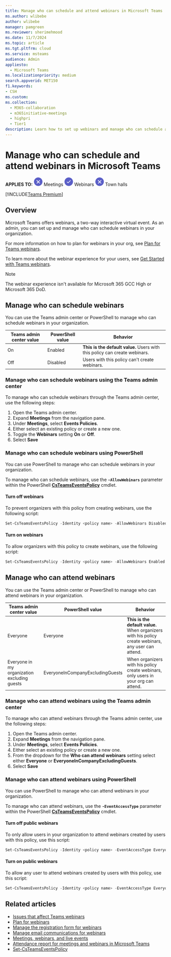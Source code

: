 ```yaml
---
title: Manage who can schedule and attend webinars in Microsoft Teams
ms.author: wlibebe
author: wlibebe
manager: pamgreen
ms.reviewer: sherimehmood
ms.date: 11/7/2024
ms.topic: article
ms.tgt.pltfrm: cloud
ms.service: msteams
audience: Admin
appliesto: 
  - Microsoft Teams
ms.localizationpriority: medium
search.appverid: MET150
f1.keywords:
- CSH
ms.custom: 
ms.collection: 
  - M365-collaboration
  - m365initiative-meetings
  - highpri
  - Tier1
description: Learn how to set up webinars and manage who can schedule and attend webinars for IT Admins in Teams.
---
```


# Manage who can schedule and attend webinars in Microsoft Teams

**APPLIES TO:** ![Image of a x for no](media/x-for-no.png) Meetings ![Image of a checkmark for yes](media/circle-check.png) Webinars ![Image of a x for no](media/x-for-no.png) Town halls

[!INCLUDE[Teams Premium](includes/teams-premium-ecm.md)]

## Overview

Microsoft Teams offers webinars, a two-way interactive virtual event. As an admin, you can set up and manage who can schedule webinars in your organization.

For more information on how to plan for webinars in your org, see [Plan for Teams webinars](plan-webinars.md).

To learn more about the webinar experience for your users, see [Get Started with Teams webinars](https://support.microsoft.com/office/42f3f874-22dc-4289-b53f-bbc1a69013e3).

> [!NOTE]
> The webinar experience isn't available for Microsoft 365 GCC High or Microsoft 365 DoD.

## Manage who can schedule webinars

You can use the Teams admin center or PowerShell to manage who can schedule webinars in your organization.

|Teams admin center value| PowerShell value|Behavior|
|---------|---------------|---------------|
|On|Enabled| **This is the default value.** Users with this policy can create webinars. |
|Off|Disabled| Users with this policy can't create webinars.|

### Manage who can schedule webinars using the Teams admin center

To manage who can schedule webinars through the Teams admin center, use the following steps:

1. Open the Teams admin center.
2. Expand **Meetings** from the navigation pane.
3. Under **Meetings**, select **Events Policies**.
4. Either select an existing policy or create a new one.
5. Toggle the **Webinars** setting **On** or **Off**.
6. Select **Save**

### Manage who can schedule webinars using PowerShell

You can use PowerShell to manage who can schedule webinars in your organization.

To manage who can schedule webinars, use the **`-AllowWebinars`** parameter within the PowerShell [**CsTeamsEventsPolicy**](/powershell/module/teams/set-csteamseventspolicy) cmdlet.

#### Turn off webinars

To prevent organizers with this policy from creating webinars, use the following script:

```powershell
Set-CsTeamsEventsPolicy -Identity <policy name> -AllowWebinars Disabled
```

#### Turn on webinars

To allow organizers with this policy to create webinars, use the following script:

```powershell
Set-CsTeamsEventsPolicy -Identity <policy name> -AllowWebinars Enabled
```

## Manage who can attend webinars

You can use the Teams admin center or PowerShell to manage who can attend webinars in your organization.

|Teams admin center value| PowerShell value|Behavior|
|---------|---------------|---------------|
|Everyone|Everyone| **This is the default value.** When organizers with his policy create webinars, any user can attend. |
|Everyone in my organization excluding guests|EveryoneInCompanyExcludingGuests| When organizers with his policy create webinars, only users in your org can attend.|

### Manage who can attend webinars using the Teams admin center

To manage who can attend webinars through the Teams admin center, use the following steps:

1. Open the Teams admin center.
2. Expand **Meetings** from the navigation pane.
3. Under **Meetings**, select **Events Policies**.
4. Either select an existing policy or create a new one.
5. From the dropdown for the **Who can attend webinars** setting select either **Everyone** or **EveryoneInCompanyExcludingGuests**.
6. Select **Save**

### Manage who can attend webinars using PowerShell

You can use PowerShell to manage who can attend webinars in your organization.

To manage who can attend webinars, use the **`-EventAccessType`** parameter within the PowerShell [**CsTeamsEventsPolicy**](/powershell/module/teams/set-csteamseventspolicy) cmdlet.

#### Turn off public webinars

To only allow users in your organization to attend webinars created by users with this policy, use this script:

```powershell
Set-CsTeamsEventsPolicy -Identity <policy name> -EventAccessType EveryoneInCompanyExcludingGuests
```

#### Turn on public webinars

To allow any user to attend webinars created by users with this policy, use this script:

```powershell
Set-CsTeamsEventsPolicy -Identity <policy name> -EventAccessType Everyone
```

## Related articles

- [Issues that affect Teams webinars](/microsoftteams/troubleshoot/meetings/issues-with-webinars)
- [Plan for webinars](plan-webinars.md)
- [Manage the registration form for webinars](manage-registration-form-webinars.md)
- [Manage email communications for webinars](manage-email-communications.md)
- [Meetings, webinars, and live events](quick-start-meetings-live-events.md)
- [Attendance report for meetings and webinars in Microsoft Teams](teams-analytics-and-reports/meeting-attendance-report.md)
- [Set-CsTeamsEventsPolicy](/powershell/module/teams/set-csteamseventspolicy)